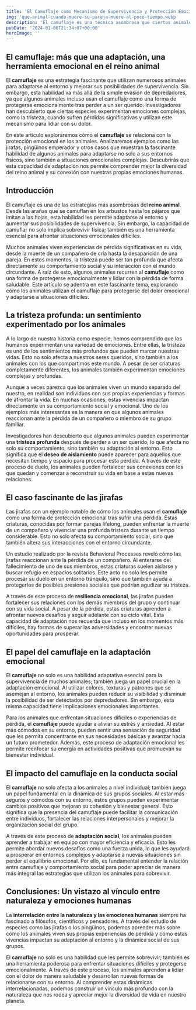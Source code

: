 ```yaml
---
title: 'El Camuflaje como Mecanismo de Supervivencia y Protección Emocional en los Animales - Camuflaje Militar'
img: 'que-animal-cuando-muere-su-pareja-muere-al-poco-tiempo.webp'
description: 'El camuflaje es una técnica asombrosa que ciertos animales utilizan para mezclarse con su entorno y evitar ser detectados por sus depredadores. Pero, ¿sabías'
pubDate: '2024-01-06T21:34:07+00:00'
heroImage: ''
---
```

    
  ## El camuflaje: más que una adaptación, una herramienta emocional en el reino animal

El **camuflaje** es una estrategia fascinante que utilizan numerosos animales para adaptarse al entorno y mejorar sus posibilidades de supervivencia. Sin embargo, esta habilidad va más allá de la simple evasión de depredadores, ya que algunos animales incluso usan el camuflaje como una forma de protegerse emocionalmente tras perder a un ser querido. Investigadores han descubierto que ciertas especies experimentan emociones complejas, como la tristeza, cuando sufren pérdidas significativas y utilizan este mecanismo para lidiar con su dolor.

En este artículo exploraremos cómo el **camuflaje** se relaciona con la protección emocional en los animales. Analizaremos ejemplos como las jirafas, pingüinos emperador y otros casos que muestran la fascinante habilidad de algunos animales para adaptarse no solo a sus entornos físicos, sino también a situaciones emocionales complejas. Descubrirás que esta capacidad de adaptación nos permite comprender mejor la diversidad del reino animal y su conexión con nuestras propias emociones humanas.

## Introducción
El camuflaje es una de las estrategias más asombrosas del **reino animal**. Desde las arañas que se camuflan en los arbustos hasta los pájaros que imitan a las hojas, esta habilidad les permite adaptarse al entorno y aumentar sus posibilidades de supervivencia. Sin embargo, la capacidad de camuflar no solo implica sobrevivir física; también es una herramienta esencial para afrontar situaciones emocionales difíciles.

Muchos animales viven experiencias de pérdida significativas en su vida, desde la muerte de un compañero de cría hasta la desaparición de una pareja. En estos momentos, la tristeza puede ser tan profunda que afecta directamente su comportamiento social y su interacción con el mundo circundante. A raíz de esto, algunos animales recurren al **camuflaje** como una forma de protegerse emocionalmente y lidiar con la pérdida de forma saludable. Este artículo se adentra en este fascinante tema, explorando cómo los animales utilizan el camuflaje para protegerse del dolor emocional y adaptarse a situaciones difíciles.

## La tristeza profunda: un sentimiento experimentado por los animales
A lo largo de nuestra historia como especie, hemos comprendido que los humanos experimentan una variedad de emociones. Entre ellas, la tristeza es uno de los sentimientos más profundos que pueden marcar nuestras vidas. Esto no solo afecta a nuestros seres queridos, sino también a los animales con los que compartimos este mundo. A pesar de ser criaturas completamente diferentes, los animales también experimentan emociones complejas y profundas.

Aunque a veces parezca que los animales viven un mundo separado del nuestro, en realidad son individuos con sus propias experiencias y formas de afrontar la vida. En muchas ocasiones, estas vivencias impactan directamente en su comportamiento social y emocional. Uno de los ejemplos más interesantes es la manera en que algunos animales reaccionan ante la pérdida de un compañero o miembro de su grupo familiar.

Investigadores han descubierto que algunos animales pueden experimentar una **tristeza profunda** después de perder a un ser querido, lo que afecta no solo su comportamiento, sino también su adaptación al entorno. Esto significa que el **deseo de aislamiento** puede aparecer para aquellos que necesitan tiempo y espacio para procesar esta pérdida. A través de este proceso de duelo, los animales pueden fortalecer sus conexiones con los que quedan y comenzar a reconstruir su vida en base a estas nuevas relaciones.

## El caso fascinante de las jirafas
Las jirafas son un ejemplo notable de cómo los animales usan el **camuflaje** como una forma de protección emocional tras sufrir una pérdida. Estas criaturas, conocidas por formar parejas lifelong, pueden enfrentar la muerte de un compañero y vivenciar una profunda tristeza durante un tiempo considerable. Esto no solo afecta su comportamiento social, sino que también altera sus interacciones con el entorno circundante.

Un estudio realizado por la revista Behavioral Processes reveló cómo las jirafas reaccionan ante la pérdida de un compañero. Al enterarse del fallecimiento de uno de sus miembros, estas criaturas suelen aislarse y buscar refugio en espacios solitarios. Este acto no solo les permite procesar su duelo en un entorno tranquilo, sino que también ayuda a protegerlos de posibles presiones sociales que podrían agudizar su tristeza.

A través de este proceso de **resiliencia emocional**, las jirafas pueden fortalecer sus relaciones con los demás miembros del grupo y continuar con su vida social. A pesar de la pérdida, estas criaturas aprenden a afrontar nuevos desafíos y seguir adelante con su ciclo vital. Esta capacidad de adaptación nos recuerda que incluso en los momentos más difíciles, hay formas de superar las adversidades y encontrar nuevas oportunidades para prosperar.

## El papel del camuflaje en la adaptación emocional
El **camuflaje** no solo es una habilidad adaptativa esencial para la supervivencia de muchos animales; también juega un papel crucial en la adaptación emocional. Al utilizar colores, texturas y patrones que se asemejan al entorno, los animales pueden reducir su visibilidad y disminuir la posibilidad de ser detectados por depredadores. Sin embargo, esta misma capacidad tiene implicaciones emocionales importantes.

Para los animales que enfrentan situaciones difíciles o experiencias de pérdida, el **camuflaje** puede ayudar a aliviar su estrés y ansiedad. Al estar más cómodos en su entorno, pueden sentir una sensación de seguridad que les permita concentrarse en sus necesidades básicas y avanzar hacia un futuro prometedor. Además, este proceso de adaptación emocional les permite reenfocar su energía en actividades positivas que promuevan su bienestar individual.

## El impacto del camuflaje en la conducta social
El **camuflaje** no solo afecta a los animales a nivel individual; también juega un papel fundamental en la dinámica de sus grupos sociales. Al estar más seguros y cómodos con su entorno, estos grupos pueden experimentar cambios positivos que mejoran su cohesión y bienestar general. Esto significa que la presencia del camuflaje puede facilitar la comunicación entre individuos, fortalecer las relaciones interpersonales y mejorar la organización social del grupo.

A través de este proceso de **adaptación social**, los animales pueden aprender a trabajar en equipo con mayor eficiencia y eficacia. Esto les permite abordar nuevos desafíos como una fuerza unida, lo que les ayudará a prosperar en entornos complejos y adaptarse a nuevas situaciones sin perder el equilibrio emocional. Por ello, es fundamental entender la relación entre camuflaje y comportamiento social para poder apreciar de manera más integral las estrategias que utilizan los animales para sobrevivir.

## Conclusiones: Un vistazo al vínculo entre naturaleza y emociones humanas
La **interrelación entre la naturaleza y las emociones humanas** siempre ha fascinado a filósofos, científicos y pensadores. A través del estudio de especies como las jirafas o los pingüinos, podemos aprender más sobre cómo los animales viven sus propias experiencias de pérdida y cómo estas vivencias impactan su adaptación al entorno y la dinámica social de sus grupos.

El **camuflaje** no solo es una habilidad que les permite sobrevivir; también es una herramienta poderosa para enfrentar situaciones difíciles y protegerse emocionalmente. A través de este proceso, los animales aprenden a lidiar con el dolor de manera saludable y desarrollan nuevas formas de relacionarse con su entorno. Al comprender estas dinámicas interrelacionadas, podemos construir un vínculo más profundo con la naturaleza que nos rodea y apreciar mejor la diversidad de vida en nuestro planeta.
  